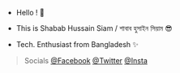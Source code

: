 - Hello ! 👋

- This is Shabab Hussain Siam / শাবাব হুসাইন সিয়াম 😎

- Tech. Enthusiast from Bangladesh ✨

> Socials [@Facebook](https://www.facebook.com/sh808siam) [@Twitter](https://www.twitter.com/sh808siam) [@Insta](https://www.instagram.com/sh808siam)

